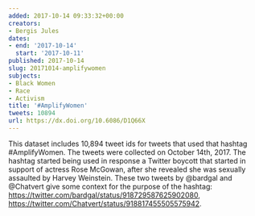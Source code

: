```yaml
---
added: 2017-10-14 09:33:32+00:00
creators:
- Bergis Jules
dates:
- end: '2017-10-14'
  start: '2017-10-11'
published: 2017-10-14
slug: 20171014-amplifywomen
subjects:
- Black Women
- Race
- Activism
title: '#AmplifyWomen'
tweets: 10894
url: https://dx.doi.org/10.6086/D1Q66X
---
```


This dataset includes 10,894 tweet ids for tweets that used that hashtag #AmplifyWomen. The tweets were collected on October 14th, 2017. The hashtag started being used in response a Twitter boycott that started in support of actress Rose McGowan, after she revealed she was sexually assaulted by Harvey Weinstein. These two tweets by @bardgal and @Chatvert give some context for the purpose of the hashtag:
  https://twitter.com/bardgal/status/918729587625902080,
  https://twitter.com/Chatvert/status/918817455505575942.
